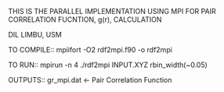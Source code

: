 THIS IS THE PARALLEL IMPLEMENTATION USING MPI FOR
PAIR CORRELATION FUCNTION, g(r), CALCULATION


DIL LIMBU, USM

TO COMPILE:: mpiifort -O2 rdf2mpi.f90 -o rdf2mpi

TO RUN:: mpirun  -n  4  ./rdf2mpi  INPUT.XYZ rbin_width(~0.05)

OUTPUTS:: 
           gr_mpi.dat   <- Pair Correlation Function
